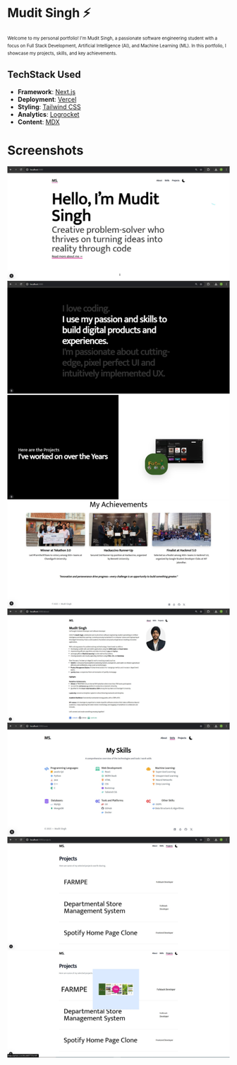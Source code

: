 # Mudit Singh ⚡️

<font size=1>Welcome to my personal portfolio! I'm Mudit Singh, a passionate software engineering student with a focus on Full Stack Development, Artificial Intelligence (AI), and Machine Learning (ML). In this portfolio, I showcase my projects, skills, and key achievements.</font>

## TechStack Used
- **Framework**: [Next.js](https://nextjs.org/)
- **Deployment**: [Vercel](https://vercel.com)
- **Styling**: [Tailwind CSS](https://tailwindcss.com/)
- **Analytics**: [Logrocket](https://logrocket.com/)
- **Content**: [MDX](https://mdxjs.com/)

# Screenshots
<img src="/public/static/images/r1.jpg">
<br/>
<img src="/public/static/images/r2.jpg">
<br/>
<img src="/public/static/images/r3.jpg">
<br/>
<img src="/public/static/images/r4.jpg">
<br/>
<img src="/public/static/images/r5.jpg">
<br/>
<img src="/public/static/images/r6.jpg">
<br/>
<img src="/public/static/images/r7.jpg">
<br/>
<img src="/public/static/images/r8.jpg">
<br />
